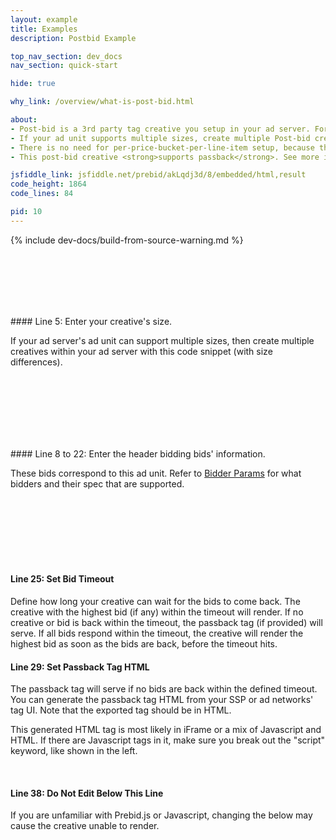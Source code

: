 ```yaml
---
layout: example
title: Examples
description: Postbid Example

top_nav_section: dev_docs
nav_section: quick-start

hide: true

why_link: /overview/what-is-post-bid.html

about: 
- Post-bid is a 3rd party tag creative you setup in your ad server. For each ad unit of your site, create one line item in DFP targeting that ad unit. This line item's <strong>creative will contain the below code</strong>.
- If your ad unit supports multiple sizes, create multiple Post-bid creatives for each size. 
- There is no need for per-price-bucket-per-line-item setup, because the post-bid creative is chosen after the ad server has chosen the line item. 
- This post-bid creative <strong>supports passback</strong>. See more info on passbacks in the below line-by-line explanation.

jsfiddle_link: jsfiddle.net/prebid/akLqdj3d/8/embedded/html,result
code_height: 1864
code_lines: 84

pid: 10
---
```


{% include dev-docs/build-from-source-warning.md %}

<br><br>
<br><br>
<br>


<div markdown="1">
#### Line 5: Enter your creative's size.

If your ad server's ad unit can support multiple sizes, then create multiple creatives within your ad server with this code snippet (with size differences).

</div>

<br><br>
<br><br>
<br><br>

<div markdown="1">
#### Line 8 to 22: Enter the header bidding bids' information. 

These bids correspond to this ad unit. Refer to [Bidder Params](/dev-docs/bidders.html) for what bidders and their spec that are supported.

</div>

<br><br>
<br><br>
<br><br>

<div markdown="1">

#### Line 25: Set Bid Timeout

Define how long your creative can wait for the bids to come back. The creative with the highest bid (if any) within the timeout will render. If no creative or bid is back within the timeout, the passback tag (if provided) will serve. If all bids respond within the timeout, the creative will render the highest bid as soon as the bids are back, before the timeout hits.

</div>

<div markdown="1">

#### Line 29: Set Passback Tag HTML

The passback tag will serve if no bids are back within the defined timeout. You can generate the passback tag HTML from your SSP or ad networks' tag UI. Note that the exported tag should be in HTML. 

This generated HTML tag is most likely in iFrame or a mix of Javascript and HTML. If there are Javascript tags in it, make sure you break out the "script" keyword, like shown in the left. 

</div>

<br>

<div markdown="1">

#### Line 38: Do Not Edit Below This Line

If you are unfamiliar with Prebid.js or Javascript, changing the below may cause the creative unable to render. 

</div>


